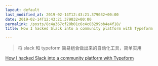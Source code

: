 ```yaml
---
layout: default
last_modified_at: 2019-02-14T12:43:21.379032+00:00
date: 2019-02-14T12:43:21.379032+00:00
permalink: /posts/8c4a367cf20b01c6c4c03299bb4e4f18/
title: How I hacked Slack into a community platform with Typeform

---
```


> 将 slack 和 typeform 简易组合做出来的自动化工具，简单实用

[How I hacked Slack into a community platform with Typeform](https://levels.io/slack-typeform-auto-invite-sign-ups/)

